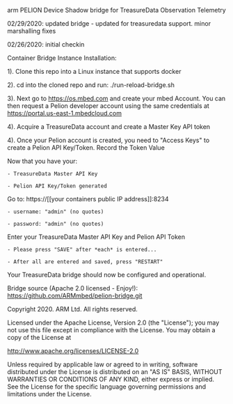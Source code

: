 arm PELION Device Shadow bridge for TreasureData Observation Telemetry
  
02/29/2020: updated bridge - updated for treasuredata support. minor marshalling fixes

02/26/2020: initial checkin

Container Bridge Instance Installation:

1). Clone this repo into a Linux instance that supports docker

2). cd into the cloned repo and run: ./run-reload-bridge.sh

3). Next go to https://os.mbed.com and create your mbed Account. You can then request a Pelion developer account using the same credentials at https://portal.us-east-1.mbedcloud.com

4). Acquire a TreasureData account and create a Master Key API token

4). Once your Pelion account is created, you need to "Access Keys" to create a Pelion API Key/Token. Record the Token Value

Now that you have your:

    - TreasureData Master API Key

    - Pelion API Key/Token generated

Go to:  https://[[your containers public IP address]]:8234

    - username: "admin" (no quotes)

    - password: "admin" (no quotes)

Enter your TreasureData Master API Key and Pelion API Token

    - Please press "SAVE" after *each* is entered... 

    - After all are entered and saved, press "RESTART"

Your TreasureData bridge should now be configured and operational. 

Bridge source (Apache 2.0 licensed - Enjoy!): https://github.com/ARMmbed/pelion-bridge.git

Copyright 2020. ARM Ltd. All rights reserved.

Licensed under the Apache License, Version 2.0 (the "License");
you may not use this file except in compliance with the License.
You may obtain a copy of the License at

   http://www.apache.org/licenses/LICENSE-2.0

Unless required by applicable law or agreed to in writing, software
distributed under the License is distributed on an "AS IS" BASIS,
WITHOUT WARRANTIES OR CONDITIONS OF ANY KIND, either express or implied.
See the License for the specific language governing permissions and
limitations under the License. 
